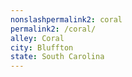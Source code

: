 ```yaml
---
﻿nonslashpermalink2: coral
permalink2: /coral/
alley: Coral
city: Bluffton
state: South Carolina
---
```

